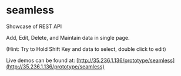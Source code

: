 # seamless
Showcase of REST API

Add, Edit, Delete, and Maintain data in single page.

(Hint: Try to Hold Shift Key and data to select, double click to edit)

Live demos can be found at: [http://35.236.1.136/prototype/seamless](http://35.236.1.136/prototype/seamless)

